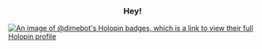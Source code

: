 ### <p text align="center"> Hey!</p>

<!--
**dimebot/dimebot** is a ✨ _special_ ✨ repository because its `README.md` (this file) appears on your GitHub profile.


Here are some ideas to get you started:

- 🔭 I’m currently working on ...
- 🌱 I’m currently learning ...
- 👯 I’m looking to collaborate on ...
- 🤔 I’m looking for help with ...
- 💬 Ask me about ...
- 📫 How to reach me: ...
- 😄 Pronouns: ...
- ⚡ Fun fact: ...
-->
[![An image of @dimebot's Holopin badges, which is a link to view their full Holopin profile](https://holopin.me/dimebot)](https://holopin.io/@dimebot)

